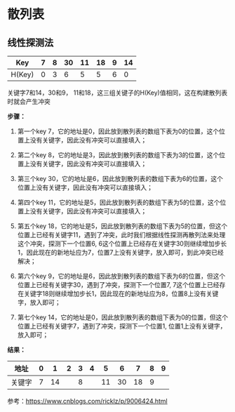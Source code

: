 # 散列表

## 线性探测法

| Key    | 7    | 8    | 30   | 11   | 18   | 9    | 14   |
| ------ | ---- | ---- | ---- | ---- | ---- | ---- | ---- |
| H(Key) | 0    | 3    | 6    | 5    | 5    | 6    | 0    |

关键字7和14，30和9， 11和18，这三组关键子的H(Key)值相同，这在构建散列表时就会产生冲突

**步骤：**

1. 第一个key 7，它的地址是0，因此放到散列表的数组下表为0的位置，这个位置上没有关键字，因此没有冲突可以直接填入；
2. 第二个key 8，它的地址是3，因此放到散列表的数组下表为3的位置，这个位置上没有关键字，因此没有冲突可以直接填入；

1. 第三个key 30，它的地址是6，因此放到散列表的数组下表为6的位置，这个位置上没有关键字，因此没有冲突可以直接填入；
2. 第四个key 11，它的地址是5，因此放到散列表的数组下表为5的位置，这个位置上没有关键字，因此没有冲突可以直接填入；

1. 第五个key 18，它的地址是5，因此放到散列表的数组下表为5的位置，但这个位置上已经有关键字11，遇到了冲突，此时我们根据线性探测再散列法来处理这个冲突，探测下一个位置6, 6这个位置上已经存在关键字30则继续增加步长1，因此现在的新地址应为7，位置7上没有关键字，放入即可，到此冲突已经解决；
2.  第六个key 9，它的地址是6，因此放到散列表的数组下表为6的位置，但这个位置上已经有关键字30，遇到了冲突，探测下一个位置7, 7这个位置上已经存在关键字18则继续增加步长1，因此现在的新地址应为8，位置8上没有关键字，放入即可；   

1. 第七个key 14，它的地址是0，因此放到散列表的数组下表为0的位置，但这个位置上已经有关键字7，遇到了冲突，探测下一个位置1, 位置1上没有关键字，放入即可；

**结果：**

| 地址   | 0    | 1    | 2    | 3    | 4    | 5    | 6    | 7    | 8    | 9    |
| ------ | ---- | ---- | ---- | ---- | ---- | ---- | ---- | ---- | ---- | ---- |
| 关键字 | 7    | 14   |      | 8    |      | 11   | 30   | 18   | 9    |      |

参考：https://www.cnblogs.com/ricklz/p/9006424.html